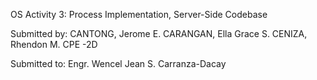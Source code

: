 OS Activity 3: Process Implementation, Server-Side Codebase


Submitted by:
CANTONG, Jerome E.
CARANGAN, Ella Grace S.
CENIZA, Rhendon M.
CPE -2D



Submitted to:
Engr. Wencel Jean S. Carranza-Dacay
  
